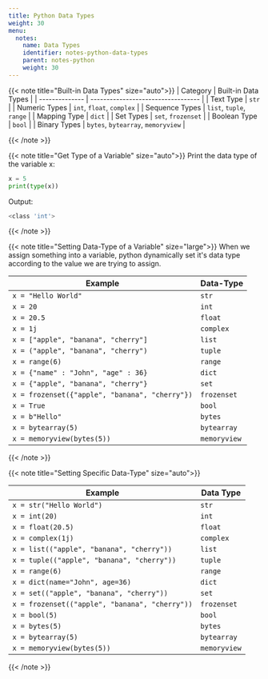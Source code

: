 ```yaml
---
title: Python Data Types
weight: 30
menu:
  notes:
    name: Data Types
    identifier: notes-python-data-types
    parent: notes-python
    weight: 30
---
```


<!-- =============== Built-in Data Types =============== -->
{{< note title="Built-in Data Types" size="auto">}}
| Category       | Built-in Data Types                |
| -------------- | ---------------------------------- |
| Text Type      | `str`                              |
| Numeric Types  | `int`, `float`, `complex`          |
| Sequence Types | `list`, `tuple`, `range`           |
| Mapping Type   | `dict`                             |
| Set Types      | `set`, `frozenset`                 |
| Boolean Type   | `bool`                             |
| Binary Types   | `bytes`, `bytearray`, `memoryview` |

{{< /note >}}

<!-- =============== Get Type of a Variable =============== -->
{{< note title="Get Type of a Variable" size="auto">}}
Print the data type of the variable x:

```py
x = 5
print(type(x))
```

Output:

```bash
<class 'int'>
```

{{< /note >}}

<!-- =============== Setting Data-Type of a Variable =============== -->
{{< note title="Setting Data-Type of a Variable" size="large">}}
When we assign something into a variable, python dynamically set it's data type according to the value we are trying to assign.

| Example                                        | Data-Type    |
| ---------------------------------------------- | ------------ |
| `x = "Hello World"`                            | `str`        |
| `x = 20`                                       | `int`        |
| `x = 20.5`                                     | `float`      |
| `x = 1j`                                       | `complex`    |
| `x = ["apple", "banana", "cherry"]`            | `list`       |
| `x = ("apple", "banana", "cherry")`            | `tuple`      |
| `x = range(6)`                                 | `range`      |
| `x = {"name" : "John", "age" : 36}`            | `dict`       |
| `x = {"apple", "banana", "cherry"}`            | `set`        |
| `x = frozenset({"apple", "banana", "cherry"})` | `frozenset`  |
| `x = True`                                     | `bool`       |
| `x = b"Hello"`                                 | `bytes`      |
| `x = bytearray(5)`                             | `bytearray`  |
| `x = memoryview(bytes(5))`                     | `memoryview` |

{{< /note >}}

<!-- =============== Setting specific data type =============== -->
{{< note title="Setting Specific Data-Type" size="auto">}}


| Example                                        | Data Type    |
| ---------------------------------------------- | ------------ |
| `x = str("Hello World")`                       | `str`        |
| `x = int(20)`                                  | `int`        |
| `x = float(20.5)`                              | `float`      |
| `x = complex(1j)`                              | `complex`    |
| `x = list(("apple", "banana", "cherry"))`      | `list`       |
| `x = tuple(("apple", "banana", "cherry"))`     | `tuple`      |
| `x = range(6)`                                 | `range`      |
| `x = dict(name="John", age=36)`                | `dict`       |
| `x = set(("apple", "banana", "cherry"))`       | `set`        |
| `x = frozenset(("apple", "banana", "cherry"))` | `frozenset`  |
| `x = bool(5)`                                  | `bool`       |
| `x = bytes(5)`                                 | `bytes`      |
| `x = bytearray(5)`                             | `bytearray`  |
| `x = memoryview(bytes(5))`                     | `memoryview` |

{{< /note >}}
